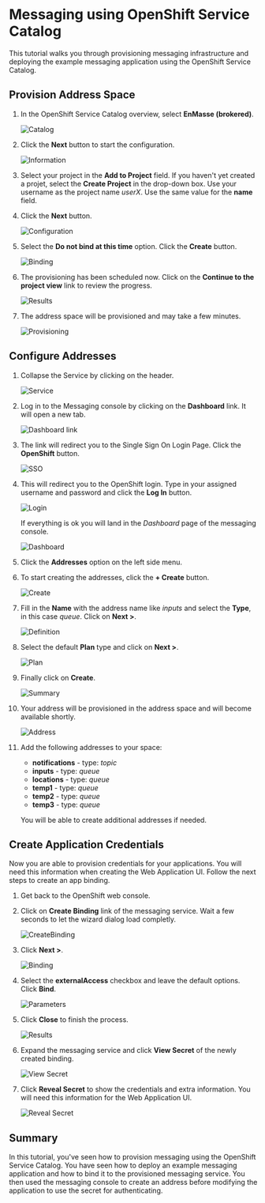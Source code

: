# Messaging using OpenShift Service Catalog

This tutorial walks you through provisioning messaging infrastructure and deploying the example messaging application using the OpenShift Service Catalog.

## Provision Address Space

1. In the OpenShift Service Catalog overview, select **EnMasse (brokered)**.

    ![Catalog](docs/images/messaging-01.png)

1. Click the **Next** button to start the configuration.

    ![Information](docs/images/messaging-02.png)

1. Select your project in the **Add to Project** field. If you haven't yet created a projet, select the **Create Project** in the drop-down box. Use your username as the project name _userX_. Use the same value for the **name** field. 
1. Click the **Next** button.

    ![Configuration](docs/images/messaging-03.png)

1. Select the **Do not bind at this time** option. Click the **Create** button.

    ![Binding](docs/images/messaging-04.png)

1. The provisioning has been scheduled now. Click on the **Continue to the project view** link to review the progress.

    ![Results](docs/images/messaging-05.png)

1. The address space will be provisioned and may take a few
minutes.

    ![Provisioning](docs/images/messaging-06.png)

## Configure Addresses

1. Collapse the Service by clicking on the header.

    ![Service](docs/images/messaging-07.png)

1. Log in to the Messaging console by clicking on the **Dashboard** link. It will open a new tab.

    ![Dashboard link](docs/images/messaging-08.png)

1. The link will redirect you to the Single Sign On Login Page. Click the **OpenShift** button.

    ![SSO](docs/images/messaging-09.png)

1. This will redirect you to the OpenShift login. Type in your assigned username and password and click the **Log In** button.

    ![Login](docs/images/messaging-10.png)

    If everything is ok you will land in the _Dashboard_ page of the messaging console.
    
    ![Dashboard](docs/images/messaging-11.png)

1. Click the **Addresses** option on the left side menu.

1. To start creating the addresses, click the **+ Create** button.

    ![Create](docs/images/messaging-12.png)

1. Fill in the **Name** with the address name like *inputs* and select the **Type**, in this case *queue*. Click on **Next >**.

    ![Definition](docs/images/messaging-13.png)

1. Select the default **Plan** type and click on **Next >**.

    ![Plan](docs/images/messaging-14.png)

1. Finally click on **Create**.

    ![Summary](docs/images/messaging-15.png)

1. Your address will be provisioned in the address space and will become available shortly.

    ![Address](docs/images/messaging-16.png)

1. Add the following addresses to your space:

    * **notifications** - type: *topic*
    * **inputs** - type: *queue*
    * **locations** - type: *queue*
    * **temp1** - type: *queue*
    * **temp2** - type: *queue*
    * **temp3** - type: *queue*

    You will be able to create additional addresses if needed.

## Create Application Credentials

Now you are able to provision credentials for your applications. You will need this information when creating the Web Application UI. Follow the next steps to create an app binding.

1. Get back to the OpenShift web console.

1. Click on **Create Binding** link of the messaging service. Wait a few seconds to let the wizard dialog load completly.

    ![CreateBinding](docs/images/messaging-17.png)

1. Click **Next >**.

    ![Binding](docs/images/messaging-18.png)

1. Select the **externalAccess** checkbox and leave the default options. Click **Bind**.

    ![Parameters](docs/images/messaging-19.png)

1. Click **Close** to finish the process.

    ![Results](docs/images/messaging-20.png)

1. Expand the messaging service and click **View Secret** of the newly created binding.

    ![View Secret](docs/images/messaging-21.png)

1. Click **Reveal Secret** to show the credentials and extra information. You will need this information for the Web Application UI.

    ![Reveal Secret](docs/images/messaging-22.png)

## Summary

In this tutorial, you've seen how to provision messaging using the OpenShift Service Catalog. You
have seen how to deploy an example messaging application and how to bind it to the provisioned
messaging service. You then used the messaging console to create an address before modifying the
application to use the secret for authenticating.